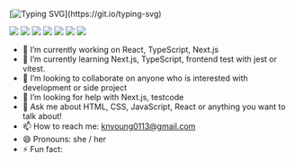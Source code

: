 
[![Typing SVG](https://readme-typing-svg.demolab.com?font=Fira+Code&weight=600&size=30&pause=1000&color=656DF7&background=CA84FF00&center=true&vCenter=true&random=false&width=600&lines=welcome+to+nyoung's+github!)](https://git.io/typing-svg)




<img src="https://img.shields.io/badge/JavaScript-F7DF1E?style=for-the-badge&logo=typescript&logoColor=white">
<img src="https://img.shields.io/badge/TypeScript-3178C6?style=for-the-badge&logo=typescript&logoColor=white">
<img src="https://img.shields.io/badge/React-61DAFB?style=for-the-badge&logo=react&logoColor=white">
<img src="https://img.shields.io/badge/Next.js-000000?style=for-the-badge&logo=nextdotjs&logoColor=white">

<img src="https://img.shields.io/badge/html5-E34F26?style=for-the-badge&logo=html5&logoColor=white"> 
<img src="https://img.shields.io/badge/CSS3-1572B6?style=for-the-badge&logo=css3&logoColor=white"> 
<img src="https://img.shields.io/badge/tailwindCSS-06B6D4?style=for-the-badge&logo=tailwindcss&logoColor=white"> 

- 🔭 I’m currently working on React, TypeScript, Next.js
- 🌱 I’m currently learning Next.js, TypeScript, frontend test with jest or vitest.
- 👯 I’m looking to collaborate on anyone who is interested with development or side project
- 🤔 I’m looking for help with Next.js, testcode
- 💬 Ask me about HTML, CSS, JavaScript, React or anything you want to talk about! 
- 📫 How to reach me: knyoung0113@gmail.com 
- 😄 Pronouns: she / her
- ⚡ Fun fact:





